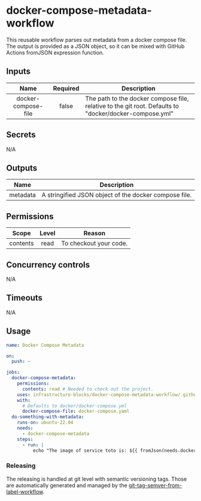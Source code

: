 # docker-compose-metadata-workflow

This reusable workflow parses out metadata from a docker compose file. The output is provided as a JSON
object, so it can be mixed with GitHub Actions fromJSON expression function.

## Inputs

|        Name         | Required | Description                                                                                            |
|:-------------------:|:--------:|--------------------------------------------------------------------------------------------------------|
| docker-compose-file |  false   | The path to the docker compose file, relative to the git root. Defaults to "docker/docker-compose.yml" | 

## Secrets

N/A

## Outputs

|   Name   | Description                                           |
|:--------:|-------------------------------------------------------|
| metadata | A stringified JSON object of the docker compose file. |

## Permissions

|  Scope   | Level | Reason                 |
|:--------:|:-----:|------------------------|
| contents | read  | To checkout your code. |

## Concurrency controls

N/A

## Timeouts

N/A

## Usage

```yaml
name: Docker Compose Metadata

on:
  push: ~

jobs:
  docker-compose-metadata:
    permissions:
      contents: read # Needed to check out the project.
    uses: infrastructure-blocks/docker-compose-metadata-workflow/.github/workflows/workflow.yml@v1
    with:
      # Defaults to docker/docker-compose.yml
      docker-compose-file: docker-compose.yaml
  do-something-with-metadata:
    runs-on: ubuntu-22.04
    needs:
      - docker-compose-metadata
    steps:
      - run: |
          echo "The image of service toto is: ${{ fromJson(needs.docker-compose-metadata.outputs.metadata).services.toto.image }}"
```


### Releasing

The releasing is handled at git level with semantic versioning tags. Those are automatically generated and managed
by the [git-tag-semver-from-label-workflow](https://github.com/infrastructure-blocks/git-tag-semver-from-label-workflow).
